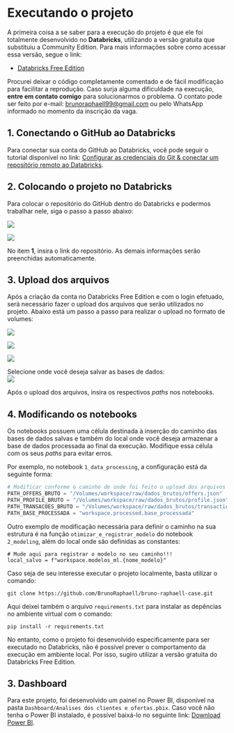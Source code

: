 # Executando o projeto

A primeira coisa a se saber para a execução do projeto é que ele foi totalmente desenvolvido no **Databricks**, utilizando a versão gratuita que substituiu a Community Edition. Para mais informações sobre como acessar essa versão, segue o link:

* [Databricks Free Edition](https://www.databricks.com/learn/free-edition)

Procurei deixar o código completamente comentado e de fácil modificação para facilitar a reprodução. Caso surja alguma dificuldade na execução, **entre em contato comigo** para solucionarmos o problema. O contato pode ser feito por e-mail: brunoraphaell99@gmail.com ou pelo WhatsApp informado no momento da inscrição da vaga.

## 1. Conectando o GitHub ao Databricks

Para conectar sua conta do GitHub ao Databricks, você pode seguir o tutorial disponível no link: [Configurar as credenciais do Git & conectar um repositório remoto ao Databricks](https://docs.databricks.com/gcp/pt/repos/get-access-tokens-from-git-provider).

## 2. Colocando o projeto no Databricks

Para colocar o repositório do GitHub dentro do Databricks e podermos trabalhar nele, siga o passo a passo abaixo:

![](https://i.imgur.com/OciYZhv.png)

![](https://i.imgur.com/6n3gnzM.png)

No item **1**, insira o link do repositório. As demais informações serão preenchidas automaticamente.


## 3. Upload dos arquivos

Após a criação da conta no Databricks Free Edition e com o login efetuado, será necessário fazer o upload dos arquivos que serão utilizados no projeto. Abaixo está um passo a passo para realizar o upload no formato de volumes:

![](https://i.imgur.com/f6Fa1gz.png)

![](https://i.imgur.com/KkCJjBZ.png)

![](https://i.imgur.com/HDmjYGg.png)

Selecione onde você deseja salvar as bases de dados:  
![](https://i.imgur.com/IMfEN6A.png)

Após o upload dos arquivos, insira os respectivos *paths* nos notebooks.

## 4. Modificando os notebooks

Os notebooks possuem uma célula destinada à inserção do caminho das bases de dados salvas e também do local onde você deseja armazenar a base de dados processada ao final da execução. Modifique essa célula com os seus *paths* para evitar erros.  

Por exemplo, no notebook `1_data_processing`, a configuração está da seguinte forma:

```python
# Modificar conforme o caminho de onde foi feito o upload dos arquivos
PATH_OFFERS_BRUTO = "/Volumes/workspace/raw/dados_brutos/offers.json"
PATH_PROFILE_BRUTO = "/Volumes/workspace/raw/dados_brutos/profile.json"
PATH_TRANSACOES_BRUTO = "/Volumes/workspace/raw/dados_brutos/transactions.json"
PATH_BASE_PROCESSADA = "workspace.processed.base_processada"
```

Outro exemplo de modificação necessária para definir o caminho na sua estrutura é na função `otimizar_e_registrar_modelo` do notebook `2_modeling`, além do local onde são definidas as constantes:

```
# Mude aqui para registrar o modelo no seu caminho!!!
local_salvo = f"workspace.modelos_ml.{nome_modelo}"
```

Caso seja de seu interesse executar o projeto localmente, basta utilizar o comando:


```
git clone https://github.com/BrunoRaphaell/bruno-raphaell-case.git
```

Aqui deixei também o arquivo `requirements.txt` para instalar as depências no ambiente virtual com o comando:

```
pip install -r requirements.txt
```

No entanto, como o projeto foi desenvolvido especificamente para ser executado no Databricks, não é possível prever o comportamento da execução em ambiente local. Por isso, sugiro utilizar a versão gratuita do Databricks Free Edition.

## 3. Dashboard

Para este projeto, foi desenvolvido um painel no Power BI, disponível na pasta `Dashboard/Analises dos clientes e ofertas.pbix`. Caso você não tenha o Power BI instalado, é possível baixá-lo no seguinte link: [Download Power BI](https://www.microsoft.com/pt-br/power-platform/products/power-bi/downloads).

